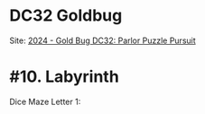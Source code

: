# DC32 Goldbug
Site: [2024 - Gold Bug DC32: Parlor Puzzle Pursuit](https://bbs.goldbug.cryptovillage.org/puzzles.html)

# #10. Labyrinth
Dice Maze
Letter 1: